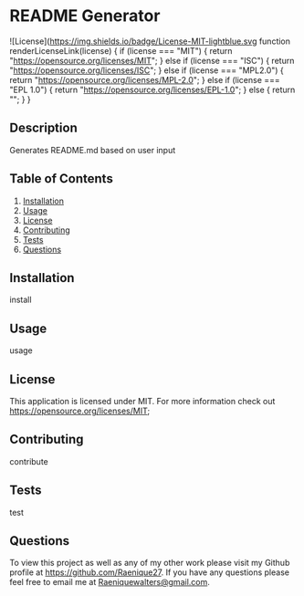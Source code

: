 # README Generator

  ![License](https://img.shields.io/badge/License-MIT-lightblue.svg function renderLicenseLink(license) {
  if (license === "MIT") {
    return "https://opensource.org/licenses/MIT";
  } else if (license === "ISC") {
    return "https://opensource.org/licenses/ISC";
  } else if (license === "MPL2.0") {
    return "https://opensource.org/licenses/MPL-2.0";
  } else if (license === "EPL 1.0") {
    return "https://opensource.org/licenses/EPL-1.0";
  } else {
    return "";
  }
}
  
  ## Description
  Generates README.md based on user input

  ## Table of Contents
  1. [Installation](#installation)
  2. [Usage](#usage)
  3. [License](#license)
  4. [Contributing](#contributing)
  5. [Tests](#tests)
  6. [Questions](#questions)

  <a name="introduction"></a>
  ## Installation
  install

  <a name="usage"></a>
  ## Usage
  usage

  <a name="license"></a>
  ## License
  This application is licensed under MIT. For more information check out https://opensource.org/licenses/MIT;

  <a name="contributing"></a>
  ## Contributing
  contribute

  <a name="tests"></a>
  ## Tests
  test

  <a name="questions"></a>
  ## Questions
  To view this project as well as any of my other work please visit my Github profile at https://github.com/Raenique27.
  If you have any questions please feel free to email me at Raeniquewalters@gmail.com.

